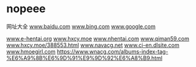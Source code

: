 # nopeee
网址大全
www.baidu.com
www.bing.com
www.google.com

www.e-hentai.org
www.hxcy.moe
www.nhentai.com
www.qiman59.com
www.hxcy.moe/388553.html
www.navacg.net
www.ci-en.dlsite.com
www.hmoegirl.com
https://www.wnacg.com/albums-index-tag-%E6%A9%8B%E6%9D%91%E9%9D%92%E6%A8%B9.html
